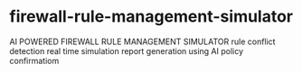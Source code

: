 # firewall-rule-management-simulator
AI POWERED FIREWALL RULE MANAGEMENT SIMULATOR
rule conflict detection
real time simulation
report generation using AI
policy confirmatiom
